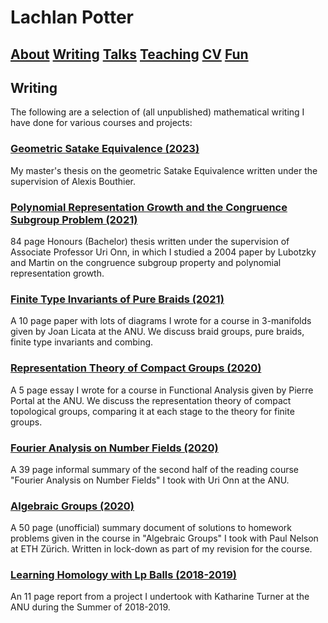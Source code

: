 # Lachlan Potter

## [About](README.md)  [Writing](Writing.md)  [Talks](Talks.md)  [Teaching](Teaching.md)  [CV](CV.md)  [Fun](Fun.md) 

## Writing

The following are a selection of (all unpublished) mathematical writing I have done for various courses and projects:



### [Geometric Satake Equivalence (2023)](https://drive.google.com/file/d/1EiVx8f-Xme7qHfz3vI51TxaLAUoiDtOc/view?usp=sharing)

My master's thesis on the geometric Satake Equivalence written under the supervision of Alexis Bouthier.



### [Polynomial Representation Growth and the Congruence Subgroup Problem (2021)](https://drive.google.com/file/d/1SwvjpAMPowT6M35Bdggw7ghsfRpECQjv/view) 

84 page Honours (Bachelor) thesis written under the supervision of Associate Professor Uri Onn, in which I studied a 2004 paper by Lubotzky and Martin on the congruence subgroup property and polynomial representation growth.  



### [Finite Type Invariants of Pure Braids (2021)](https://drive.google.com/file/d/14ZR8tilAPUP4BwqxVTrKz5rtEbjXfIzA/view?usp=sharing)

A 10 page paper with lots of diagrams I wrote for a course in 3-manifolds given by Joan Licata at the ANU. We discuss braid groups, pure braids, finite type invariants and combing.



### [Representation Theory of Compact Groups (2020)](https://drive.google.com/file/d/1JU0yQTBZe4Z71Bp6ckp--nzzcoqwQIsi/view?usp=sharing)

A 5 page essay I wrote for a course in Functional Analysis given by Pierre Portal at the ANU. We discuss the representation theory of compact topological groups, comparing it at each stage to the theory for finite groups.



### [Fourier Analysis on Number Fields (2020)](https://drive.google.com/file/d/14gRPHEoFDseHlVWCtXc3-cf8uvhHfTRT/view?usp=sharing)

A 39 page informal summary of the second half of the reading course "Fourier Analysis on Number Fields" I took with Uri Onn at the ANU. 



### [Algebraic Groups (2020)](https://drive.google.com/file/d/1TfPxPnXPS_HHjTKkvvd4JnFp9DAUj63v/view?usp=sharing)

A 50 page (unofficial) summary document of solutions to homework problems given in the course in "Algebraic Groups" I took with Paul Nelson at ETH Zürich. Written in lock-down as part of my revision for the course.



### [Learning Homology with Lp Balls (2018-2019)](https://drive.google.com/file/d/1KjQ8H0c9fH8DYApcrFUPxo-vfiAaz7ZF/view?usp=sharing)

An 11 page report from a project I undertook with Katharine Turner at the ANU during the Summer of 2018-2019.
